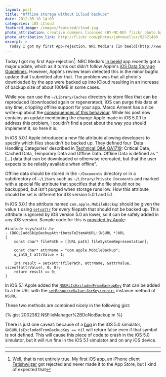 ```yaml
---
layout: post
title: "Offline storage without iCloud backups"
date: 2012-05-10 14:09
categories: iOS iCloud
featured_image: /images/featured/cloud.jpg
photo_attribution: creative commons licensed (BY-NC-ND) flickr photo by Extra Medium
photo_attribution_link: http://flickr.com/photos/johnmueller/52621490
excerpt: >
  Today I got my first App-rejection. NRC Media's [In beeld](http://www.nrc.nl/inbeeldappstore) app recently got a major update, which as it turns out didn't follow Apple's [iOS Data Storage Guidelines](https://developer.apple.com/icloud/documentation/data-storage/). However, Apple's review team detected this in the minor bugfix update that I submitted after that. The problem was that all photo's downloaded by the app were backed up into iCloud resulting in an increase of backup size of about 100MB in some cases.
---
```

Today I got my first App-rejection[^1]. NRC Media's [In beeld](http://www.nrc.nl/inbeeldappstore) app recently got a major update, which as it turns out didn't follow Apple's [iOS Data Storage Guidelines](https://developer.apple.com/icloud/documentation/data-storage/). However, Apple's review team detected this in the minor bugfix update that I submitted after that. The problem was that all photo's downloaded by the app were backed up into iCloud resulting in an increase of backup size of about 100MB in some cases.

While you can use the `~/Library/Caches` directory to store files that can be reproduced (downloaded again or regenerated), iOS can purge this data at any time, crippling offline support for your app. Marco Arment has a nice write-up about the [consequences of this behaviour](http://www.marco.org/2011/10/13/ios5-caches-cleaning). While his post now contains an update mentioning the change Apple made in iOS 5.0.1 to address this problem, I couldn't find a post about the way you should implement it, so here it is.

<!--more-->

In iOS 5.0.1 Apple introduced a new file attribute allowing developers to specify which files shouldn't be backed up. They defined four 'Data Handling Categories' described in [Technical Q&A QA1719](http://developer.apple.com/library/ios/#qa/qa1719/_index.html): Critical Data, Cached Data, Temporary Data and Offline Data. Offline Data is defined as "[…] data that can be downloaded or otherwise recreated, but that the user expects to be reliably available when offline".

Offline data should be stored in the `~/Documents` directory or in a subdirectory of `~/Libary` such as `~/Library/Private Documents` and marked with a special file attribute that specifies that the file should not be backupped, but isn't purged when storage runs low. How this attribute should be set is different for iOS version 5.0.1 and 5.1.

In iOS 5.0.1 the attribute named `com.apple.MobileBackup` should be given the value `1` using [`setxattr`](https://developer.apple.com/library/mac/#documentation/Darwin/Reference/Manpages/man2/setxattr.2.html) for every filepath that should not be backed up. This attribute is ignored by iOS version 5.0 an lower, so it can be safely added in any iOS version. Sample code for this is [provided by Apple](http://developer.apple.com/library/ios/#qa/qa1719/_index.html):

```objc
#include <sys/xattr.h>
- (BOOL)addSkipBackupAttributeToItemAtURL:(NSURL *)URL
{
    const char* filePath = [[URL path] fileSystemRepresentation];

    const char* attrName = "com.apple.MobileBackup";
    u_int8_t attrValue = 1;

    int result = setxattr(filePath, attrName, &attrValue, sizeof(attrValue), 0, 0);
    return result == 0;
}
```

In iOS 5.1 Apple added the [`NSURLIsExcludedFromBackupKey`](http://developer.apple.com/library/ios/#DOCUMENTATION/Cocoa/Reference/Foundation/Classes/NSURL_Class/Reference/Reference.html#//apple_ref/doc/c_ref/NSURLIsExcludedFromBackupKey) that can be added to a file URL with the [`setResourceValue:forKey:error:`](http://developer.apple.com/library/ios/#DOCUMENTATION/Cocoa/Reference/Foundation/Classes/NSURL_Class/Reference/Reference.html#//apple_ref/occ/instm/NSURL/setResourceValue:forKey:error:) instance method of `NSURL`.

These two methods are combined nicely in the following gist:

{% gist 2002382 NSFileManager%2BDoNotBackup.m %}

There is just one caveat: because of a [bug](http://www.openradar.me/radar?id=1597401) in the iOS 5.0 simulator, `&NSURLIsExcludedFromBackupKey == nil` will return false even if that symbol is not defined. This will cause this piece of code to crash in the iOS 5.0 simulator, but it will run fine in the iOS 5.1 simulator and on any iOS device.

---
[^1]: Well, that is not entirely true. My first iOS app, an iPhone client <a href='http://fetishwijzer.nl'>Fetishwijzer</a> got rejected and never made it to the App Store, but I kind of expected that
